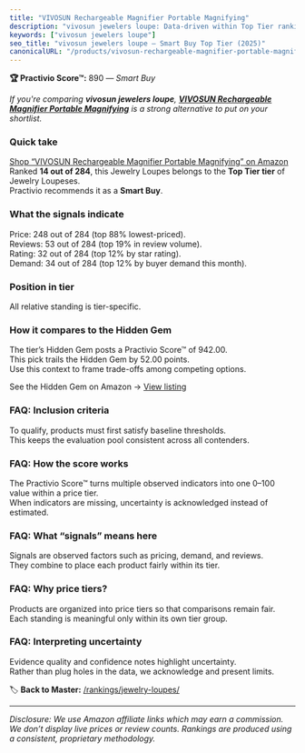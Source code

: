 ```yaml
---
title: "VIVOSUN Rechargeable Magnifier Portable Magnifying"
description: "vivosun jewelers loupe: Data-driven within Top Tier ranking using the Practivio Score™. Positioned by quality, value, demand, findability, momentum."
keywords: ["vivosun jewelers loupe"]
seo_title: "vivosun jewelers loupe — Smart Buy Top Tier (2025)"
canonicalURL: "/products/vivosun-rechargeable-magnifier-portable-magnifying-B08S6V7D1V/"
---
```


**🏆 Practivio Score™:** 890 — _Smart Buy_


*If you're comparing **vivosun jewelers loupe**, **[VIVOSUN Rechargeable Magnifier Portable Magnifying](https://www.amazon.com/dp/B08S6V7D1V?tag=practivio-20)** is a strong alternative to put on your shortlist.*
### Quick take
[Shop “VIVOSUN Rechargeable Magnifier Portable Magnifying” on Amazon](https://www.amazon.com/dp/B08S6V7D1V?tag=practivio-20)
Ranked **14 out of 284**, this Jewelry Loupes belongs to the **Top Tier tier** of Jewelry Loupeses.  
Practivio recommends it as a **Smart Buy**.

### What the signals indicate
Price: 248 out of 284 (top 88% lowest-priced).  
Reviews: 53 out of 284 (top 19% in review volume).  
Rating: 32 out of 284 (top 12% by star rating).  
Demand: 34 out of 284 (top 12% by buyer demand this month).

### Position in tier
All relative standing is tier-specific.

### How it compares to the Hidden Gem
The tier’s Hidden Gem posts a Practivio Score™ of 942.00.  
This pick trails the Hidden Gem by 52.00 points.  
Use this context to frame trade-offs among competing options.  

See the Hidden Gem on Amazon → [View listing](https://www.amazon.com/dp/B07T4KPYN2?tag=practivio-20)

### FAQ: Inclusion criteria
To qualify, products must first satisfy baseline thresholds.  
This keeps the evaluation pool consistent across all contenders.

### FAQ: How the score works
The Practivio Score™ turns multiple observed indicators into one 0–100 value within a price tier.  
When indicators are missing, uncertainty is acknowledged instead of estimated.

### FAQ: What “signals” means here
Signals are observed factors such as pricing, demand, and reviews.  
They combine to place each product fairly within its tier.

### FAQ: Why price tiers?
Products are organized into price tiers so that comparisons remain fair.  
Each standing is meaningful only within its own tier group.

### FAQ: Interpreting uncertainty
Evidence quality and confidence notes highlight uncertainty.  
Rather than plug holes in the data, we acknowledge and present limits.


🏷️ **Back to Master:** [/rankings/jewelry-loupes/](/rankings/jewelry-loupes/)

---
_Disclosure: We use Amazon affiliate links which may earn a commission. We don’t display live prices or review counts. Rankings are produced using a consistent, proprietary methodology._

